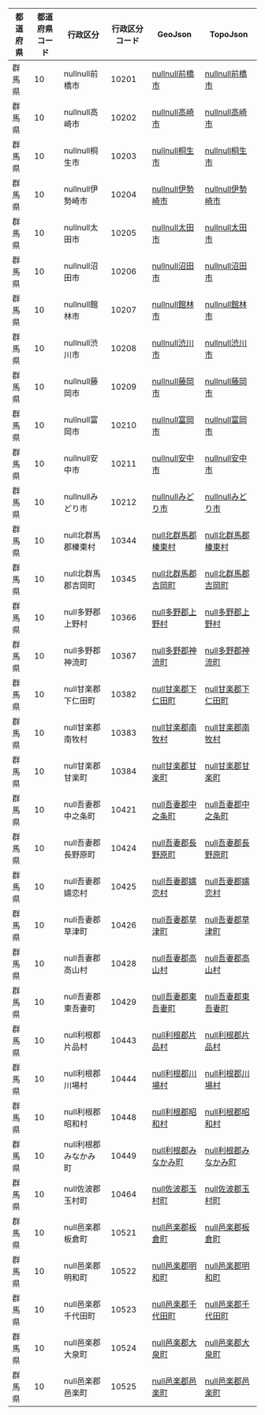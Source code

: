 | 都道府県 | 都道府県コード | 行政区分 | 行政区分コード | GeoJson | TopoJson |
|-----------|--------------|--------- |--------------|------|------|
| 群馬県 | 10 | nullnull前橋市 | 10201 | [nullnull前橋市](/geojson/cities/10/10201.json) | [nullnull前橋市](/topojson/cities/10/10201.topojson) |
| 群馬県 | 10 | nullnull高崎市 | 10202 | [nullnull高崎市](/geojson/cities/10/10202.json) | [nullnull高崎市](/topojson/cities/10/10202.topojson) |
| 群馬県 | 10 | nullnull桐生市 | 10203 | [nullnull桐生市](/geojson/cities/10/10203.json) | [nullnull桐生市](/topojson/cities/10/10203.topojson) |
| 群馬県 | 10 | nullnull伊勢崎市 | 10204 | [nullnull伊勢崎市](/geojson/cities/10/10204.json) | [nullnull伊勢崎市](/topojson/cities/10/10204.topojson) |
| 群馬県 | 10 | nullnull太田市 | 10205 | [nullnull太田市](/geojson/cities/10/10205.json) | [nullnull太田市](/topojson/cities/10/10205.topojson) |
| 群馬県 | 10 | nullnull沼田市 | 10206 | [nullnull沼田市](/geojson/cities/10/10206.json) | [nullnull沼田市](/topojson/cities/10/10206.topojson) |
| 群馬県 | 10 | nullnull館林市 | 10207 | [nullnull館林市](/geojson/cities/10/10207.json) | [nullnull館林市](/topojson/cities/10/10207.topojson) |
| 群馬県 | 10 | nullnull渋川市 | 10208 | [nullnull渋川市](/geojson/cities/10/10208.json) | [nullnull渋川市](/topojson/cities/10/10208.topojson) |
| 群馬県 | 10 | nullnull藤岡市 | 10209 | [nullnull藤岡市](/geojson/cities/10/10209.json) | [nullnull藤岡市](/topojson/cities/10/10209.topojson) |
| 群馬県 | 10 | nullnull富岡市 | 10210 | [nullnull富岡市](/geojson/cities/10/10210.json) | [nullnull富岡市](/topojson/cities/10/10210.topojson) |
| 群馬県 | 10 | nullnull安中市 | 10211 | [nullnull安中市](/geojson/cities/10/10211.json) | [nullnull安中市](/topojson/cities/10/10211.topojson) |
| 群馬県 | 10 | nullnullみどり市 | 10212 | [nullnullみどり市](/geojson/cities/10/10212.json) | [nullnullみどり市](/topojson/cities/10/10212.topojson) |
| 群馬県 | 10 | null北群馬郡榛東村 | 10344 | [null北群馬郡榛東村](/geojson/cities/10/10344.json) | [null北群馬郡榛東村](/topojson/cities/10/10344.topojson) |
| 群馬県 | 10 | null北群馬郡吉岡町 | 10345 | [null北群馬郡吉岡町](/geojson/cities/10/10345.json) | [null北群馬郡吉岡町](/topojson/cities/10/10345.topojson) |
| 群馬県 | 10 | null多野郡上野村 | 10366 | [null多野郡上野村](/geojson/cities/10/10366.json) | [null多野郡上野村](/topojson/cities/10/10366.topojson) |
| 群馬県 | 10 | null多野郡神流町 | 10367 | [null多野郡神流町](/geojson/cities/10/10367.json) | [null多野郡神流町](/topojson/cities/10/10367.topojson) |
| 群馬県 | 10 | null甘楽郡下仁田町 | 10382 | [null甘楽郡下仁田町](/geojson/cities/10/10382.json) | [null甘楽郡下仁田町](/topojson/cities/10/10382.topojson) |
| 群馬県 | 10 | null甘楽郡南牧村 | 10383 | [null甘楽郡南牧村](/geojson/cities/10/10383.json) | [null甘楽郡南牧村](/topojson/cities/10/10383.topojson) |
| 群馬県 | 10 | null甘楽郡甘楽町 | 10384 | [null甘楽郡甘楽町](/geojson/cities/10/10384.json) | [null甘楽郡甘楽町](/topojson/cities/10/10384.topojson) |
| 群馬県 | 10 | null吾妻郡中之条町 | 10421 | [null吾妻郡中之条町](/geojson/cities/10/10421.json) | [null吾妻郡中之条町](/topojson/cities/10/10421.topojson) |
| 群馬県 | 10 | null吾妻郡長野原町 | 10424 | [null吾妻郡長野原町](/geojson/cities/10/10424.json) | [null吾妻郡長野原町](/topojson/cities/10/10424.topojson) |
| 群馬県 | 10 | null吾妻郡嬬恋村 | 10425 | [null吾妻郡嬬恋村](/geojson/cities/10/10425.json) | [null吾妻郡嬬恋村](/topojson/cities/10/10425.topojson) |
| 群馬県 | 10 | null吾妻郡草津町 | 10426 | [null吾妻郡草津町](/geojson/cities/10/10426.json) | [null吾妻郡草津町](/topojson/cities/10/10426.topojson) |
| 群馬県 | 10 | null吾妻郡高山村 | 10428 | [null吾妻郡高山村](/geojson/cities/10/10428.json) | [null吾妻郡高山村](/topojson/cities/10/10428.topojson) |
| 群馬県 | 10 | null吾妻郡東吾妻町 | 10429 | [null吾妻郡東吾妻町](/geojson/cities/10/10429.json) | [null吾妻郡東吾妻町](/topojson/cities/10/10429.topojson) |
| 群馬県 | 10 | null利根郡片品村 | 10443 | [null利根郡片品村](/geojson/cities/10/10443.json) | [null利根郡片品村](/topojson/cities/10/10443.topojson) |
| 群馬県 | 10 | null利根郡川場村 | 10444 | [null利根郡川場村](/geojson/cities/10/10444.json) | [null利根郡川場村](/topojson/cities/10/10444.topojson) |
| 群馬県 | 10 | null利根郡昭和村 | 10448 | [null利根郡昭和村](/geojson/cities/10/10448.json) | [null利根郡昭和村](/topojson/cities/10/10448.topojson) |
| 群馬県 | 10 | null利根郡みなかみ町 | 10449 | [null利根郡みなかみ町](/geojson/cities/10/10449.json) | [null利根郡みなかみ町](/topojson/cities/10/10449.topojson) |
| 群馬県 | 10 | null佐波郡玉村町 | 10464 | [null佐波郡玉村町](/geojson/cities/10/10464.json) | [null佐波郡玉村町](/topojson/cities/10/10464.topojson) |
| 群馬県 | 10 | null邑楽郡板倉町 | 10521 | [null邑楽郡板倉町](/geojson/cities/10/10521.json) | [null邑楽郡板倉町](/topojson/cities/10/10521.topojson) |
| 群馬県 | 10 | null邑楽郡明和町 | 10522 | [null邑楽郡明和町](/geojson/cities/10/10522.json) | [null邑楽郡明和町](/topojson/cities/10/10522.topojson) |
| 群馬県 | 10 | null邑楽郡千代田町 | 10523 | [null邑楽郡千代田町](/geojson/cities/10/10523.json) | [null邑楽郡千代田町](/topojson/cities/10/10523.topojson) |
| 群馬県 | 10 | null邑楽郡大泉町 | 10524 | [null邑楽郡大泉町](/geojson/cities/10/10524.json) | [null邑楽郡大泉町](/topojson/cities/10/10524.topojson) |
| 群馬県 | 10 | null邑楽郡邑楽町 | 10525 | [null邑楽郡邑楽町](/geojson/cities/10/10525.json) | [null邑楽郡邑楽町](/topojson/cities/10/10525.topojson) |
